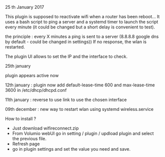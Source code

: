 25 th January 2017

This plugin is supposed to reactivate wifi when a router has been reboot...
It uses a bash script to ping a server and a systemd timer to launch the script every minute (it could be changed but a short delay is convenient to test).

the principle : every X minutes a ping is sent to a server (8.8.8.8 google dns by default - could be changed in settings))
If no response, the wlan is restarted.

The plugin UI  allows to set the IP and the interface to check.

25th january

plugin appears active now

12th january : plugin now add default-lease-time 600 and max-lease-time 3600 in /etc/dhcp/dhcpd.conf

11th january : reverse to use link to use the chosen interface

09th december : new way to restart wlan using systemd wireless.service

How to install ?
- Just download wifireconnect.zip
- From Volumio webUI go in setting / plugin / updload plugin and select the previous file.
- Refresh page
- go in plugin settings and set the value you need and save.